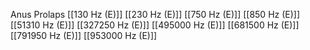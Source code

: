 Anus Prolaps
[[130 Hz (E)]]
[[230 Hz (E)]]
[[750 Hz (E)]]
[[850 Hz (E)]]
[[51310 Hz (E)]]
[[327250 Hz (E)]]
[[495000 Hz (E)]]
[[681500 Hz (E)]]
[[791950 Hz (E)]]
[[953000 Hz (E)]]